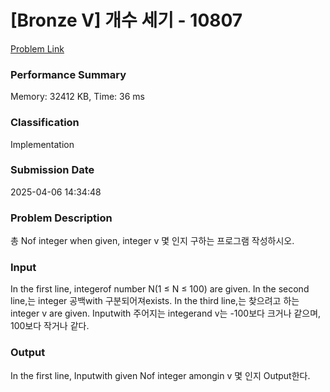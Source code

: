 <!-- Official English translation (US) — human-reviewed -->
<!-- Original: README.md -->
<!-- Translation generated: 2025-10-26 16:46:49 UTC -->

# [Bronze V] 개수 세기 - 10807 

[Problem Link](https://www.acmicpc.net/problem/10807) 

### Performance Summary

Memory: 32412 KB, Time: 36 ms

### Classification

Implementation

### Submission Date

2025-04-06 14:34:48

### Problem Description

<p>총 Nof integer when given, integer v 몇 인지 구하는 프로그램 작성하시오.</p>

### Input 

 <p>In the first line, integerof number N(1 ≤ N ≤ 100) are given. In the second line,는 integer 공백with 구분되어져exists. In the third line,는 찾으려고 하는 integer v are given. Inputwith 주어지는 integerand v는 -100보다 크거나 같으며, 100보다 작거나 같다.</p>

### Output 

 <p>In the first line, Inputwith given Nof integer amongin v 몇 인지 Output한다.</p>


